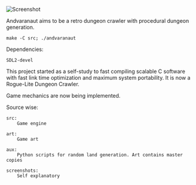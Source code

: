 ![Screenshot](screenshots/2018-02-17-143059_600x300_scrot.png)

Andvaranaut aims to be a retro dungeon crawler with procedural dungeon generation.

    make -C src; ./andvaranaut

Dependencies:

    SDL2-devel

This project started as a self-study to fast compiling scalable
C software with fast link time optimization and maximum system portability.
It is now a Rogue-Lite Dungeon Crawler.

Game mechanics are now being implemented.

Source wise:

    src:
        Game engine

    art:
        Game art

    aux:
        Python scripts for random land generation. Art contains master copies

    screenshots:
        Self explanatory
